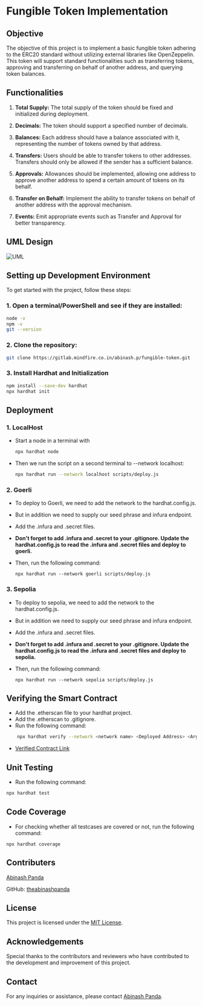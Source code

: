 # Fungible Token Implementation

## Objective
The objective of this project is to implement a basic fungible token adhering to the ERC20 standard without utilizing external libraries like OpenZeppelin. This token will support standard functionalities such as transferring tokens, approving and transferring on behalf of another address, and querying token balances.

## Functionalities 
1. **Total Supply:** The total supply of the token should be fixed and initialized during deployment.
   
2. **Decimals:** The token should support a specified number of decimals.
   
3. **Balances:** Each address should have a balance associated with it, representing the number of tokens owned by that address.
   
4. **Transfers:** Users should be able to transfer tokens to other addresses. Transfers should only be allowed if the sender has a sufficient balance.
   
5. **Approvals:** Allowances should be implemented, allowing one address to approve another address to spend a certain amount of tokens on its behalf.
   
6. **Transfer on Behalf:** Implement the ability to transfer tokens on behalf of another address with the approval mechanism.
   
7. **Events:** Emit appropriate events such as Transfer and Approval for better transparency.

## UML Design
![UML](https://www.plantuml.com/plantuml/dpng/dLHDQzmm4BtxLmpquh0sb41BMMX8A2tqL6X3BwMOiJnRHFLX93aXfDdVNjcHLDK6BPkzh3sQzpHlzhszjWwDcwIeAguScGCoWiyVltwuV0sF5VZF8_RM6MJk2NRWj4FnRHf7yL1Vm1uc3xfyytRRsAD0nUZBeSPXC6Gj86DwKgw8yW_A7iWaa276HqxADH44A2DDhxNOSg0G-dw-Ev7eUqMcWVXgHr83cU8WE8v6tr6zmfoSOgFaaz7o7qiWEKzTsovVjt4t1q-vZnmDE9sztA6OAEcwM80tYnOKzRA7h3c8Ai2Vgee9j1OMGzpgtwI2ArhmMhdw1Pr2IQkIVP1z73ufwpBlX2Ffrpm3ViI5lB-AxJ-X2nQoXUOIWMT8Lh3v8dUPcdgUljk7oHjudZmhT5nnn-FSgyqUOORx8CJ-K7rcsTO7OboYi2awxy91ALR7B4iXG-aNM_Nc2KhUIirDC5U2_EUoOnQSeb6srsPvMNMMxrp7nAwnvshO0LVC45gwILgs4_a76hvdJj-m37IQnKxz4lOYrIleeiANgOiiSR-d8nmPyWndwMtRFrVX_xsghZruak8l)

## Setting up Development Environment
To get started with the project, follow these steps:
### 1. Open a terminal/PowerShell and see if they are installed:
```sh
node -v
npm -v
git --version
```

### 2. Clone the repository:
```sh
git clone https://gitlab.mindfire.co.in/abinash.p/fungible-token.git
```

### 3. Install Hardhat and Initialization
```sh
npm install --save-dev hardhat
npx hardhat init
```

## Deployment

### 1. LocalHost
- Start a node in a terminal with
    ```sh
    npx hardhat node
    ```
- Then we run the script on a second terminal to --network localhost:
    ```sh
    npx hardhat run --network localhost scripts/deploy.js
    ```
### 2. Goerli

- To deploy to Goerli, we need to add the network to the hardhat.config.js.

- But in addition we need to supply our seed phrase and infura endpoint.

- Add the .infura and .secret files.

- <b> Don't forget to add .infura and .secret to your .gitignore. Update the hardhat.config.js to read the .infura and .secret files and deploy to goerli.</b>

- Then, run the following command:
    ```
    npx hardhat run --network goerli scripts/deploy.js
    ```

### 3. Sepolia

- To deploy to sepolia, we need to add the network to the hardhat.config.js.

- But in addition we need to supply our seed phrase and infura endpoint.

- Add the .infura and .secret files.

- <b> Don't forget to add .infura and .secret to your .gitignore. Update the hardhat.config.js to read the .infura and .secret files and deploy to sepolia.</b>

- Then, run the following command:
    ```
    npx hardhat run --network sepolia scripts/deploy.js
    ```

## Verifying the Smart Contract

- Add the .etherscan file to your hardhat project.
- Add the .etherscan to .gitignore.
- Run the following command:
```sh
    npx hardhat verify --network <network name> <Deployed Address> <Args1> <Args2> ...
```
- [Verified Contract Link](https://sepolia.etherscan.io/address/0x33ad683F1E67b0a98c66E305213156e16A540075)

## Unit Testing
- Run the following command:
```sh
npx hardhat test
```

## Code Coverage

- For checking whether all testcases are covered or not, run the following command:
```
npx hardhat coverage
```

## Contributers
[Abinash Panda](https://gitlab.mindfire.co.in/abinash.p)

GitHub: [theabinashpanda](https://github.com/theabinashpanda)


## License
This project is licensed under the [MIT License](https://opensource.org/licenses/MIT).

## Acknowledgements
Special thanks to the contributors and reviewers who have contributed to the development and improvement of this project.

## Contact
For any inquiries or assistance, please contact [Abinash Panda](mailto:mfsi.abinash.p@gmail.com).